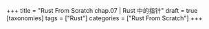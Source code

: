 +++
title = "Rust From Scratch chap.07 | Rust 中的指针"
draft = true
[taxonomies]
tags = ["Rust"]
categories = ["Rust From Scratch"]
+++
